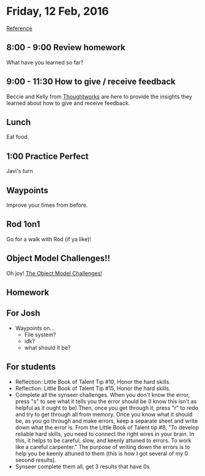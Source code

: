 Friday, 12 Feb, 2016
====================

[Reference](https://github.com/CodePlatoon/curriculum#week-2)

8:00 - 9:00 Review homework
---------------------------

What have you learned so far?


9:00 - 11:30 How to give / receive feedback
-------------------------------------------

Beccie and Kelly from [Thoughtworks](https://www.thoughtworks.com/)
are here to provide the insights they learned about how to give
and receive feedback.


Lunch
-----

Eat food.


1:00 Practice Perfect
---------------------

Javi's turn


Waypoints
---------

Improve your times from before.


Rod 1on1
--------

Go for a walk with Rod (if ya like)!


Object Model Challenges!!
-------------------------

Oh joy! [The Object Model Challenges!](https://gist.github.com/JoshCheek/ad9f70a6d855be9ed50d)


Homework
--------

For Josh
--------

* Waypoints on...
  * File system?
  * idk?
  * what should it be?


For students
------------

* Reflection: Little Book of Talent Tip #10,
  Honor the hard skills.
* Reflection: Little Book of Talent Tip #15,
  Honor the hard skills.
* Complete all the synseer challenges.
  When you don't know the error, press "s"
  to see what it tells you the error should be
  (I know this isn't as helpful as it ought to be)
  Then, once you get through it, press "r" to redo
  and try to get through all from memory.
  Once you know what it should be, as you go through
  and make errors, keep a separate sheet and write
  down what the error is. From the Little Book of Talent
  tip #8, "To develop reliable hard skills,
  you need to connect the right wires in your brain.
  In this, it helps to be careful, slow, and keenly
  attuned to errors. To work like a careful carpenter."
  The purpose of writing down the errors is to
  help you be keenly attuned to them (this is how I
  got several of my 0 second results).
* Synseer complete them all, get 3 results that have 0s
